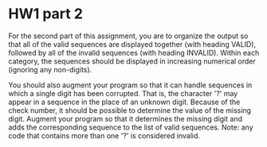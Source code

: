 # HW1 part 2

For the second part of this assignment, you are to organize the output so that all of the valid sequences are displayed together (with heading VALID), followed by all of the invalid sequences (with heading INVALID). Within each category, the sequences should be displayed in increasing numerical order (ignoring any non-digits).

You should also augment your program so that it can handle sequences in which a single digit has been corrupted. That is, the character '?' may appear in a sequence in the place of an unknown digit. Because of the check number, it should be possible to determine the value of the missing digit. Augment your program so that it determines the missing digit and adds the corresponding sequence to the list of valid sequences. Note: any code that contains more than one '?' is considered invalid.